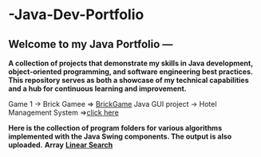 # -Java-Dev-Portfolio
## Welcome to my Java Portfolio — 
**A collection of projects that demonstrate my skills in Java development, object-oriented programming, and software engineering best practices. This repository serves as both a showcase of my technical capabilities and a hub for continuous learning and improvement.**

 Game 1 ->   Brick Gamee =>  [BrickGame](https://github.com/Code-Eagl/-Java-Dev-Portfolio/tree/c33875bc0c573915255b10ff7202171a1ddf28a8/BrickGame)
Java GUI project -> Hotel Management System =>[click here](https://github.com/Code-Eagl/Hotel-Management-System-Java-.git)

**Here is the collection of program folders for various algorithms implemented with the Java Swing components. The output is also uploaded.**
**Array**
**[Linear Search](https://github.com/Code-Eagl/-Java-Dev-Portfolio/tree/8287fc188276ce5357ae1c6381d80d93af411bee/Algorithms/Array/Linear%20Search)**

